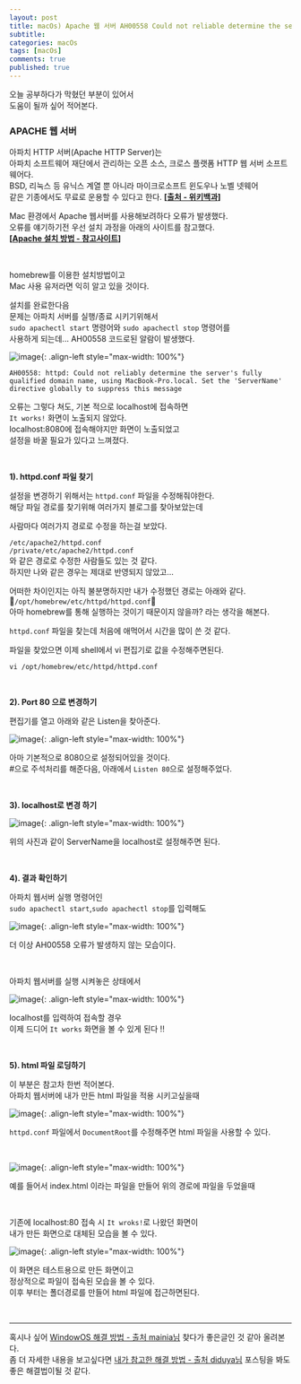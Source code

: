 ```yaml
---
layout: post
title: macOs) Apache 웹 서버 AH00558 Could not reliable determine the server’s fully qualified domain name ..
subtitle: 
categories: macOs
tags: [macOs]
comments: true
published: true
---
```


오늘 공부하다가 막혔던 부분이 있어서   
도움이 될까 싶어 적어본다.  

### APACHE 웹 서버  

아파치 HTTP 서버(Apache HTTP Server)는   
아파치 소프트웨어 재단에서 관리하는 오픈 소스, 크로스 플랫폼 HTTP 웹 서버 소프트웨어다.   
BSD, 리눅스 등 유닉스 계열 뿐 아니라 마이크로소프트 윈도우나 노벨 넷웨어   
같은 기종에서도 무료로 운용할 수 있다고 한다. **[[출처 - 위키백과]]**

Mac 환경에서 Apache 웹서버를 사용해보려하다 오류가 발생했다.  
오류를 얘기하기전 우선 설치 과정을 아래의 사이트를 참고했다.  
**[[Apache 설치 방법 - 참고사이트]]**


<br/>  

homebrew를 이용한 설치방법이고  
Mac 사용 유저라면 익히 알고 있을 것이다.  

설치를 완료한다음   
문제는 아파치 서버를 실행/종료 시키기위해서  
`sudo apachectl start` 명령어와 `sudo apachectl stop` 명령어를  
사용하게 되는데... AH00558 코드로된 알람이 발생했다.

![image](https://user-images.githubusercontent.com/95069395/216759118-f58645f6-414c-4b2d-9be9-94727b0b1142.png){: .align-left style="max-width: 100%"}

```shell
AH00558: httpd: Could not reliably determine the server's fully qualified domain name, using MacBook-Pro.local. Set the 'ServerName' directive globally to suppress this message
```

오류는 그렇다 쳐도, 기본 적으로 localhost에 접속하면  
`It works!` 화면이 노출되지 않았다.  
localhost:8080에 접속해야지만 화면이 노출되었고  
설정을 바꿀 필요가 있다고 느껴졌다.  

<br/>

**1). httpd.conf 파일 찾기**

설정을 변경하기 위해서는 `httpd.conf` 파일을 수정해줘야한다.  
해당 파일 경로를 찾기위해 여러가지 블로그를 찾아보았는데  

사람마다 여러가지 경로로 수정을 하는걸 보았다.  

`/etc/apache2/httpd.conf`  
`/private/etc/apache2/httpd.conf`  
와 같은 경로로 수정한 사람들도 있는 것 같다.  
하지만 나와 같은 경우는 제대로 반영되지 않았고... 

어떠한 차이인지는 아직 불분명하지만 내가 수정했던 경로는 아래와 같다.    
📌`/opt/homebrew/etc/httpd/httpd.conf`📌   
아마 homebrew를 통해 실행하는 것이기 때문이지 않을까? 라는 생각을 해본다.

`httpd.conf` 파일을 찾는데 처음에 애먹어서 시간을 많이 쓴 것 같다.

파일을 찾았으면 이제 shell에서 vi 편집기로 값을 수정해주면된다.

```shell
vi /opt/homebrew/etc/httpd/httpd.conf
```

<br/>

**2). Port 80 으로 변경하기**

편집기를 열고 아래와 같은 Listen을 찾아준다.

![image](https://user-images.githubusercontent.com/95069395/216759122-8c2ff1ce-894e-43e0-a1db-acdaa0b292f7.png){: .align-left style="max-width: 100%"}

아마 기본적으로 8080으로 설정되어있을 것이다.  
#으로 주석처리를 해준다음, 아래에서 `Listen 80`으로 설정해주었다.

<br/>

**3). localhost로 변경 하기**

![image](https://user-images.githubusercontent.com/95069395/216759124-eb641624-5c55-47e5-ae4f-efc77d131343.png){: .align-left style="max-width: 100%"}

위의 사진과 같이 ServerName을 localhost로 설정해주면 된다.

<br/>

**4). 결과 확인하기**
  
아파치 웹서버 실행 명령어인  
`sudo apachectl start`,`sudo apachectl stop`를 입력해도

![image](https://user-images.githubusercontent.com/95069395/216759127-26dc0ee9-6673-4504-bd66-fdcdf7ad0118.png){: .align-left style="max-width: 100%"}

더 이상 AH00558 오류가 발생하지 않는 모습이다.

<br/>

아파치 웹서버를 실행 시켜놓은 상태에서  

![image](https://user-images.githubusercontent.com/95069395/216759128-c9763920-58d3-4927-8bb2-430d5bdd2d61.png){: .align-left style="max-width: 100%"}

localhost를 입력하여 접속할 경우  
이제 드디어 `It works` 화면을 볼 수 있게 된다 !!


<br/>

**5). html 파일 로딩하기**  

이 부분은 참고차 한번 적어본다.  
아파치 웹서버에 내가 만든 html 파일을 적용 시키고싶을때  

![image](https://user-images.githubusercontent.com/95069395/216759129-91990078-e1a7-4f7f-a7bf-9d3c81bc2604.png){: .align-left style="max-width: 100%"}

`httpd.conf` 파일에서 `DocumentRoot`를 수정해주면 html 파일을 사용할 수 있다.  

<br/>

![image](https://user-images.githubusercontent.com/95069395/216759130-a5356e3a-8b03-4f18-af5b-f5c6ad370f4e.png){: .align-left style="max-width: 100%"}

예를 들어서 index.html 이라는 파일을 만들어 위의 경로에 파일을 두었을때  

<br/>

기존에 localhost:80 접속 시 `It wroks!`로 나왔던 화면이  
내가 만든 화면으로 대체된 모습을 볼 수 있다.

![image](https://user-images.githubusercontent.com/95069395/216759133-d990ed8a-5e63-41d4-a611-ba9ae9009612.png){: .align-left style="max-width: 100%"}

이 화면은 테스트용으로 만든 화면이고  
정상적으로 파일이 접속된 모습을 볼 수 있다.  
이후 부터는 폴더경로를 만들어 html 파일에 접근하면된다.

<br/>

---

혹시나 싶어 [WindowOS 해결 방법 - 출처 mainia님] 찾다가 좋은글인 것 같아 올려본다.  
좀 더 자세한 내용을 보고싶다면 [내가 참고한 해결 방법 - 출처 diduya님] 포스팅을 봐도  
좋은 해결법이될 것 같다.


[Apache 설치 방법 - 참고사이트]: https://www.javatpoint.com/how-to-install-apache-on-mac  
[내가 참고한 해결 방법 - 출처 diduya님]: https://velog.io/@diduya/macOS%EC%97%90-Homebrew%EB%A1%9C-Apache-%EC%84%A4%EC%B9%98%ED%95%98%EA%B8%B0  
[WindowOS 해결 방법 - 출처 mainia님]: https://mainia.tistory.com/5490  
[다른 경로로 설정 방법]: https://solbel.tistory.com/1467  
[출처 - 위키백과]: https://ko.wikipedia.org/wiki/%EC%95%84%ED%8C%8C%EC%B9%98_HTTP_%EC%84%9C%EB%B2%84

<br/>
<br/>
